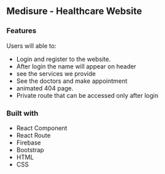 ## Medisure - Healthcare Website

### Features

Users will able to:

- Login and register to the website.
- After login the name will appear on header
- see the services we provide
- See the doctors and make appointment
- animated 404 page.
- Private route that can be accessed only after login

### Built with

- React Component
- React Route
- Firebase
- Bootstrap
- HTML
- CSS
